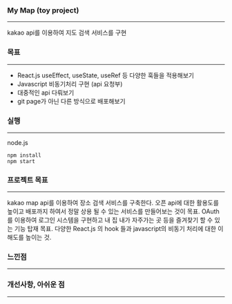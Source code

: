 ### My Map (toy project)
---
kakao api를 이용하여 지도 검색 서비스를 구현

### 목표
---
 - React.js useEffect, useState, useRef 등 다양한 훅들을 적용해보기
 - Javascript 비동기처리 구현 (api 요청부)
 - 대중적인 api 다뤄보기
 - git page가 아닌 다른 방식으로 배포해보기

### 실행
--- 

node.js

```
npm install
npm start
```

### 프로젝트 목표
---
kakao map api를 이용하여 장소 검색 서비스를 구축한다.
오픈 api에 대한 활용도를 높이고 배포까지 하여서 정말 상용 될 수 있는 서비스를 만들어보는 것이 목표.
OAuth를 이용하여 로그인 시스템을 구현하고 내 집 내가 자주가는 곳 등을 즐겨찾기 할 수 있는 기능 탑재 목표.
다양한 React.js 의 hook 들과 javascript의 비동기 처리에 대한 이해도를 높이는 것.

### 느낀점
---

### 개선사항, 아쉬운 점
---
